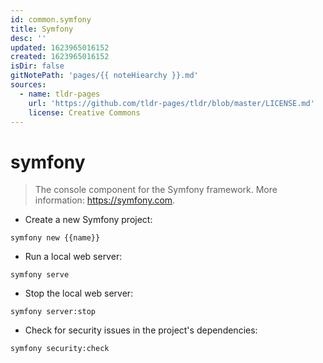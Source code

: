 ```yaml
---
id: common.symfony
title: Symfony
desc: ''
updated: 1623965016152
created: 1623965016152
isDir: false
gitNotePath: 'pages/{{ noteHiearchy }}.md'
sources:
  - name: tldr-pages
    url: 'https://github.com/tldr-pages/tldr/blob/master/LICENSE.md'
    license: Creative Commons
---
```

# symfony

> The console component for the Symfony framework.
> More information: <https://symfony.com>.

- Create a new Symfony project:

`symfony new {{name}}`

- Run a local web server:

`symfony serve`

- Stop the local web server:

`symfony server:stop`

- Check for security issues in the project's dependencies:

`symfony security:check`


